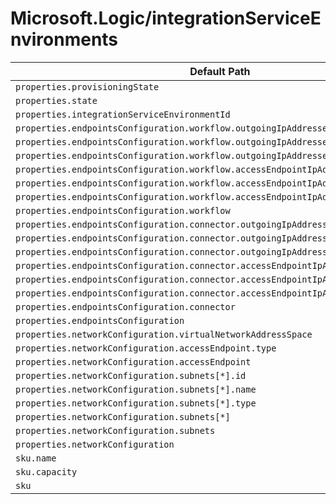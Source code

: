 # Microsoft.Logic/integrationServiceEnvironments

| Default Path | Alias |
|---|---|
| `properties.provisioningState` | `Microsoft.Logic/integrationServiceEnvironments/provisioningState` |
| `properties.state` | `Microsoft.Logic/integrationServiceEnvironments/state` |
| `properties.integrationServiceEnvironmentId` | `Microsoft.Logic/integrationServiceEnvironments/integrationServiceEnvironmentId` |
| `properties.endpointsConfiguration.workflow.outgoingIpAddresses[*].address` | `Microsoft.Logic/integrationServiceEnvironments/endpointsConfiguration.workflow.outgoingIpAddresses[*].address` |
| `properties.endpointsConfiguration.workflow.outgoingIpAddresses[*]` | `Microsoft.Logic/integrationServiceEnvironments/endpointsConfiguration.workflow.outgoingIpAddresses[*]` |
| `properties.endpointsConfiguration.workflow.outgoingIpAddresses` | `Microsoft.Logic/integrationServiceEnvironments/endpointsConfiguration.workflow.outgoingIpAddresses` |
| `properties.endpointsConfiguration.workflow.accessEndpointIpAddresses[*].address` | `Microsoft.Logic/integrationServiceEnvironments/endpointsConfiguration.workflow.accessEndpointIpAddresses[*].address` |
| `properties.endpointsConfiguration.workflow.accessEndpointIpAddresses[*]` | `Microsoft.Logic/integrationServiceEnvironments/endpointsConfiguration.workflow.accessEndpointIpAddresses[*]` |
| `properties.endpointsConfiguration.workflow.accessEndpointIpAddresses` | `Microsoft.Logic/integrationServiceEnvironments/endpointsConfiguration.workflow.accessEndpointIpAddresses` |
| `properties.endpointsConfiguration.workflow` | `Microsoft.Logic/integrationServiceEnvironments/endpointsConfiguration.workflow` |
| `properties.endpointsConfiguration.connector.outgoingIpAddresses[*].address` | `Microsoft.Logic/integrationServiceEnvironments/endpointsConfiguration.connector.outgoingIpAddresses[*].address` |
| `properties.endpointsConfiguration.connector.outgoingIpAddresses[*]` | `Microsoft.Logic/integrationServiceEnvironments/endpointsConfiguration.connector.outgoingIpAddresses[*]` |
| `properties.endpointsConfiguration.connector.outgoingIpAddresses` | `Microsoft.Logic/integrationServiceEnvironments/endpointsConfiguration.connector.outgoingIpAddresses` |
| `properties.endpointsConfiguration.connector.accessEndpointIpAddresses[*].address` | `Microsoft.Logic/integrationServiceEnvironments/endpointsConfiguration.connector.accessEndpointIpAddresses[*].address` |
| `properties.endpointsConfiguration.connector.accessEndpointIpAddresses[*]` | `Microsoft.Logic/integrationServiceEnvironments/endpointsConfiguration.connector.accessEndpointIpAddresses[*]` |
| `properties.endpointsConfiguration.connector.accessEndpointIpAddresses` | `Microsoft.Logic/integrationServiceEnvironments/endpointsConfiguration.connector.accessEndpointIpAddresses` |
| `properties.endpointsConfiguration.connector` | `Microsoft.Logic/integrationServiceEnvironments/endpointsConfiguration.connector` |
| `properties.endpointsConfiguration` | `Microsoft.Logic/integrationServiceEnvironments/endpointsConfiguration` |
| `properties.networkConfiguration.virtualNetworkAddressSpace` | `Microsoft.Logic/integrationServiceEnvironments/networkConfiguration.virtualNetworkAddressSpace` |
| `properties.networkConfiguration.accessEndpoint.type` | `Microsoft.Logic/integrationServiceEnvironments/networkConfiguration.accessEndpoint.type` |
| `properties.networkConfiguration.accessEndpoint` | `Microsoft.Logic/integrationServiceEnvironments/networkConfiguration.accessEndpoint` |
| `properties.networkConfiguration.subnets[*].id` | `Microsoft.Logic/integrationServiceEnvironments/networkConfiguration.subnets[*].id` |
| `properties.networkConfiguration.subnets[*].name` | `Microsoft.Logic/integrationServiceEnvironments/networkConfiguration.subnets[*].name` |
| `properties.networkConfiguration.subnets[*].type` | `Microsoft.Logic/integrationServiceEnvironments/networkConfiguration.subnets[*].type` |
| `properties.networkConfiguration.subnets[*]` | `Microsoft.Logic/integrationServiceEnvironments/networkConfiguration.subnets[*]` |
| `properties.networkConfiguration.subnets` | `Microsoft.Logic/integrationServiceEnvironments/networkConfiguration.subnets` |
| `properties.networkConfiguration` | `Microsoft.Logic/integrationServiceEnvironments/networkConfiguration` |
| `sku.name` | `Microsoft.Logic/integrationServiceEnvironments/sku.name` |
| `sku.capacity` | `Microsoft.Logic/integrationServiceEnvironments/sku.capacity` |
| `sku` | `Microsoft.Logic/integrationServiceEnvironments/sku` |

